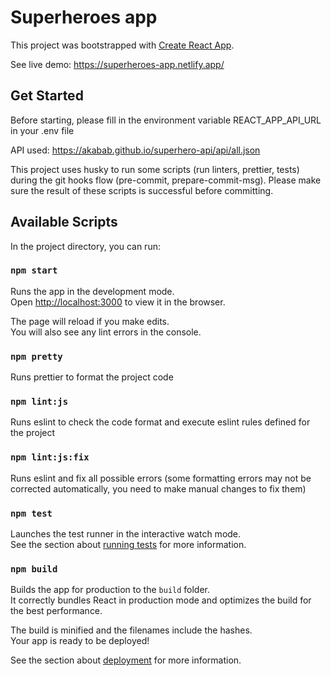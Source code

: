 # Superheroes app

This project was bootstrapped with [Create React App](https://github.com/facebook/create-react-app).

See live demo: https://superheroes-app.netlify.app/

## Get Started

Before starting, please fill in the environment variable REACT_APP_API_URL in your .env file

API used: https://akabab.github.io/superhero-api/api/all.json

This project uses husky to run some scripts (run linters, prettier, tests) during the git hooks flow (pre-commit, prepare-commit-msg). Please make sure the result of these scripts is successful before committing.

## Available Scripts

In the project directory, you can run:

### `npm start`

Runs the app in the development mode.\
Open [http://localhost:3000](http://localhost:3000) to view it in the browser.

The page will reload if you make edits.\
You will also see any lint errors in the console.

### `npm pretty`

Runs prettier to format the project code

### `npm lint:js`

Runs eslint to check the code format and execute eslint rules defined for the project

### `npm lint:js:fix`

Runs eslint and fix all possible errors (some formatting errors may not be corrected automatically, you need to make manual changes to fix them)

### `npm test`

Launches the test runner in the interactive watch mode.\
See the section about [running tests](https://facebook.github.io/create-react-app/docs/running-tests) for more information.

### `npm build`

Builds the app for production to the `build` folder.\
It correctly bundles React in production mode and optimizes the build for the best performance.

The build is minified and the filenames include the hashes.\
Your app is ready to be deployed!

See the section about [deployment](https://facebook.github.io/create-react-app/docs/deployment) for more information.
